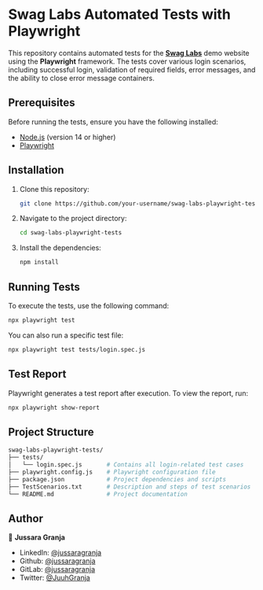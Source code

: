 # Swag Labs Automated Tests with Playwright

This repository contains automated tests for the [**Swag Labs**](https://www.saucedemo.com/v1/) demo website using the **Playwright** framework. The tests cover various login scenarios, including successful login, validation of required fields, error messages, and the ability to close error message containers.

## Prerequisites

Before running the tests, ensure you have the following installed:

- [Node.js](https://nodejs.org/) (version 14 or higher)
- [Playwright](https://playwright.dev/)

## Installation

1. Clone this repository:
   ```bash
   git clone https://github.com/your-username/swag-labs-playwright-tests.git
   ```
2. Navigate to the project directory:
   ```bash
   cd swag-labs-playwright-tests
   ```
3. Install the dependencies:
   ```bash
   npm install
   ```

## Running Tests

To execute the tests, use the following command:
   ```bash
   npx playwright test
   ```
You can also run a specific test file:
   ```bash
   npx playwright test tests/login.spec.js
   ```

## Test Report

Playwright generates a test report after execution. To view the report, run:
   ```bash
   npx playwright show-report
   ```

## Project Structure
   ```bash
swag-labs-playwright-tests/
├── tests/
│   └── login.spec.js       # Contains all login-related test cases
├── playwright.config.js    # Playwright configuration file
├── package.json            # Project dependencies and scripts
├── TestScenarios.txt       # Description and steps of test scenarios
└── README.md               # Project documentation
```

## Author

👤 **Jussara Granja**

* LinkedIn: [@jussaragranja](https://linkedin.com/in/jussaragranja)
* Github: [@jussaragranja](https://github.com/jussaragranja)
* GitLab: [@jussaragranja](https://gitlab.com/jussaragranja)
* Twitter: [@JuuhGranja](https://twitter.com/JuuhGranja)
